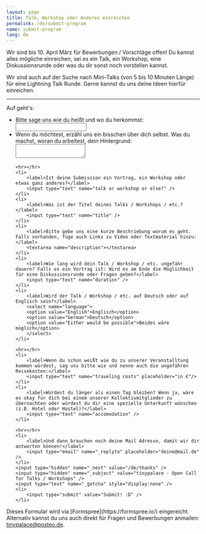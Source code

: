 ```yaml
---
layout: page
title: Talk, Workshop oder Anderes einreichen
permalink: /de/submit-program
name: submit-program
lang: de
---
```


Wir sind bis 10. April März für Bewerbungen / Vorschläge offen!
Du kannst alles mögliche einreichen, sei es ein Talk, ein Workshop, eine Diskussionsrunde oder was du dir sonst noch vorstellen kannst.

Wir sind auch auf der Suche nach Mini-Talks (von 5 bis 10 Minuten Länge) für eine Lightning Talk Runde. Gerne kannst du uns deine Ideen hierfür einreichen.

-----

Auf geht's:

<form action="//formspree.io/tinypalace@posteo.de" method="POST">
<ul class="form">
    <li>
      <label>Bitte sage uns wie du heißt und wo du herkommst:</label>
      <input type="text" name="name and from" />
    </li>
    <li>
        <label>Wenn du möchtest, erzähl uns ein bisschen über dich selbst. Was du machst, woran du arbeitest, dein Hintergrund:</label>
        <textarea name="about myself"></textarea>
    </li>

    <hr></hr>
    <li>
        <label>Ist deine Submission ein Vortrag, ein Workshop oder etwas ganz anderes?</label>
        <input type="text" name="talk or workshop or else?" />
    </li>
    <li>
        <label>Was ist der Titel deines Talks / Workshops / etc.?</label>
        <input type="text" name="title" />
    </li>
    <li>
        <label>Bitte gebe uns eine kurze Beschriebung worum es geht. Falls vorhanden, füge auch Links zu Video oder Textmaterial hinzu:</label>
        <textarea name="description"></textarea>
    </li>
    <li>
        <label>Wie lang wird dein Talk / Workshop / etc. ungefähr dauern? Falls es ein Vortrag ist: Wird es am Ende die Möglichkeit für eine Diskussionsrunde oder Fragen geben?</label>
        <input type="text" name="duration" />
    </li>
    <li>
        <label>Wird der Talk / Workshop / etc. auf Deutsch oder auf Englisch sein?</label>
        <select name="language">
        <option value="English">Englisch</option>
        <option value="German">Deutsch</option>
        <option value="Either would be possible">Beides wäre möglich</option>
        </select>
    </li>

    <hr></hr>
    <li>
        <label>Wenn du schon weißt wie du zu unserer Veranstalltung kommen würdest, sag uns bitte wie und nenne auch die ungefähren Reisekosten:</label>
        <input type="text" name="traveling costs" placeholder="in €"/>
    </li>
    <li>
        <label>Würdest du länger als einen Tag bleiben? Wenn ja, wäre es okay für dich bei einem unserer Kollektivmitglieder zu übernachten oder würdest du dir eine spezielle Unterkunft wünschen (z.B. Hotel oder Hostel)?</label>
        <input type="text" name="accomodation" />
    </li>

    <hr></hr>
    <li>
        <label>Und dann brauchen noch deine Mail Adresse, damit wir dir antworten können!</label>
        <input type="email" name="_replyto" placeholder="deine@mail.de" />
    </li>
    <input type="hidden" name="_next" value="/de/thanks" />
    <input type="hidden" name="_subject" value="tinypalace - Open Call for Talks / Workshops" />
    <input type="text" name="_gotcha" style="display:none" />
    <li>
        <input type="submit" value="Submit! :D" />
    </li>
</ul>
</form>
Dieses Formular wird via [Formspree](https://formspree.io/) eingereicht. Alternativ kannst du uns auch direkt für Fragen und Bewerbungen anmailen: <a href='mailt&#111;&#58;ti&#110;%7&#57;p&#97;lace&#64;p%&#54;F&#37;7&#51;&#37;7&#52;&#101;&#111;&#46;&#100;e'>tin<span style="display:none">REMOVETHIS</span>ypala&#99;e&#64;post&#101;o&#46;d&#101;</a>.
